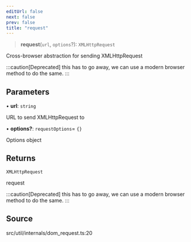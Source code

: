 ```yaml
---
editUrl: false
next: false
prev: false
title: "request"
---
```


> **request**(`url`, `options`?): `XMLHttpRequest`

Cross-browser abstraction for sending XMLHttpRequest

:::caution[Deprecated]
this has to go away, we can use a modern browser method to do the same.
:::

## Parameters

• **url**: `string`

URL to send XMLHttpRequest to

• **options?**: `requestOptions`= `{}`

Options object

## Returns

`XMLHttpRequest`

request

:::caution[Deprecated]
this has to go away, we can use a modern browser method to do the same.
:::

## Source

src/util/internals/dom\_request.ts:20
